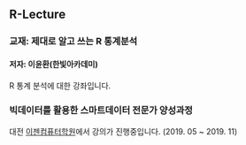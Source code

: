 ## R-Lecture

### 교재: 제대로 알고 쓰는 R 통계분석
#### 저자: 이윤환(한빛아카데미)

R 통계 분석에 대한 강좌입니다.

### 빅데이터를 활용한 스마트데이터 전문가 양성과정

대전 [이젠컴퓨터학원](http://dj.ezenac.co.kr)에서 강의가 진행중입니다.
(2019. 05 ~ 2019. 11)
